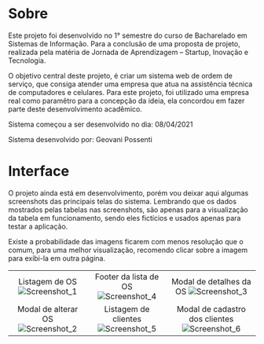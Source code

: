 # Sobre

Este projeto foi desenvolvido no 1° semestre do curso de Bacharelado em Sistemas de Informação. Para a conclusão de uma proposta de projeto, realizada pela matéria de Jornada de Aprendizagem – Startup, Inovação e Tecnologia. 

O objetivo central deste projeto, é criar um sistema web de ordem de serviço, que consiga atender uma empresa que atua na assistência técnica de computadores e celulares. 
Para este projeto, foi utilizado uma empresa real como paramêtro para a concepção da ideia, ela concordou em fazer parte deste desenvolvimento acadêmico.

Sistema começou a ser desenvolvido no dia: 08/04/2021

Sistema desenvolvido por: Geovani Possenti

# Interface

O projeto ainda está em desenvolvimento, porém vou deixar aqui algumas screenshots das principais telas do sistema. Lembrando que os dados mostrados pelas tabelas nas screenshots, são apenas para a visualização da tabela em funcionamento, sendo eles fictícios e usados apenas para testar a aplicação.

Existe a probabilidade das imagens ficarem com menos resolução que o comum, para uma melhor visualização, recomendo clicar sobre a imagem para exibi-la em outra página.

| | | |
|:-------------------------:|:-------------------------:|:-------------------------:|
| Listagem de OS ![Screenshot_1](https://user-images.githubusercontent.com/79884348/120723660-8df31500-c4a8-11eb-935b-0739aa622e85.png) | Footer da lista de OS ![Screenshot_4](https://user-images.githubusercontent.com/79884348/120723674-93505f80-c4a8-11eb-9b99-e8ade2797afb.png) | Modal de detalhes da OS ![Screenshot_3](https://user-images.githubusercontent.com/79884348/120723671-921f3280-c4a8-11eb-84e1-efb8e5dc7dce.png)
| Modal de alterar OS ![Screenshot_2](https://user-images.githubusercontent.com/79884348/120723669-90556f00-c4a8-11eb-9055-c26d5956221a.png) | Listagem de clientes ![Screenshot_5](https://user-images.githubusercontent.com/79884348/120723679-951a2300-c4a8-11eb-8e1b-71740a58037e.png) | Modal de cadastro dos clientes ![Screenshot_6](https://user-images.githubusercontent.com/79884348/120723685-96e3e680-c4a8-11eb-90aa-8d885a7280de.png)


